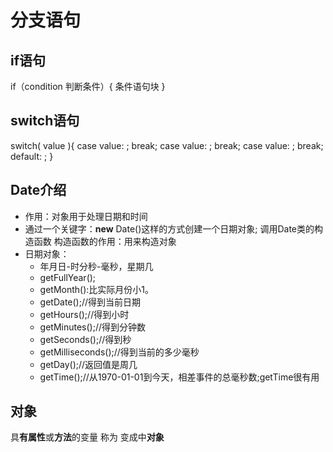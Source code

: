 # 分支语句

## if语句

if（condition  判断条件）{
				条件语句块
}

## switch语句

switch(  value  ){
	case  value:                  ;
						break;
	case  value:                  ;
						break;
	case  value:                  ;
						break;
		default:                 ;
}

## Date介绍

- 作用：对象用于处理日期和时间
- 通过一个关键字：**new** Date()这样的方式创建一个日期对象;
  调用Date类的构造函数
  构造函数的作用：用来构造对象
- 日期对象：
  - 年月日-时分秒-毫秒，星期几
  - getFullYear();
  - getMonth():比实际月份小1。
  - getDate();//得到当前日期
  - getHours();//得到小时
  - getMinutes();//得到分钟数
  - getSeconds();//得到秒
  - getMilliseconds();//得到当前的多少毫秒
  - getDay();//返回值是周几
  - getTime();//从1970-01-01到今天，相差事件的总毫秒数;getTime很有用

## 对象

具**有属性**或**方法**的变量 称为 变成中**对象**